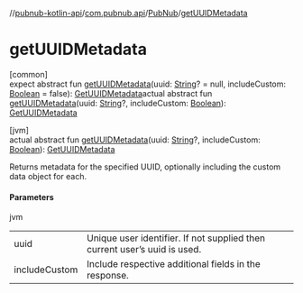 //[pubnub-kotlin-api](../../../index.md)/[com.pubnub.api](../index.md)/[PubNub](index.md)/[getUUIDMetadata](get-u-u-i-d-metadata.md)

# getUUIDMetadata

[common]\
expect abstract fun [getUUIDMetadata](get-u-u-i-d-metadata.md)(uuid: [String](https://kotlinlang.org/api/latest/jvm/stdlib/kotlin-stdlib/kotlin/-string/index.html)? = null, includeCustom: [Boolean](https://kotlinlang.org/api/latest/jvm/stdlib/kotlin-stdlib/kotlin/-boolean/index.html) = false): [GetUUIDMetadata](../../com.pubnub.api.endpoints.objects.uuid/-get-u-u-i-d-metadata/index.md)actual abstract fun [getUUIDMetadata](get-u-u-i-d-metadata.md)(uuid: [String](https://kotlinlang.org/api/latest/jvm/stdlib/kotlin-stdlib/kotlin/-string/index.html)?, includeCustom: [Boolean](https://kotlinlang.org/api/latest/jvm/stdlib/kotlin-stdlib/kotlin/-boolean/index.html)): [GetUUIDMetadata](../../com.pubnub.api.endpoints.objects.uuid/-get-u-u-i-d-metadata/index.md)

[jvm]\
actual abstract fun [getUUIDMetadata](get-u-u-i-d-metadata.md)(uuid: [String](https://kotlinlang.org/api/latest/jvm/stdlib/kotlin-stdlib/kotlin/-string/index.html)?, includeCustom: [Boolean](https://kotlinlang.org/api/latest/jvm/stdlib/kotlin-stdlib/kotlin/-boolean/index.html)): [GetUUIDMetadata](../../com.pubnub.api.endpoints.objects.uuid/-get-u-u-i-d-metadata/index.md)

Returns metadata for the specified UUID, optionally including the custom data object for each.

#### Parameters

jvm

| | |
|---|---|
| uuid | Unique user identifier. If not supplied then current user’s uuid is used. |
| includeCustom | Include respective additional fields in the response. |
